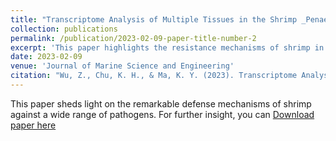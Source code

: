 ```yaml
---
title: "Transcriptome Analysis of Multiple Tissues in the Shrimp _Penaeus vannamei_ Reveals the Typical Physiological Response to Three Pathogens"
collection: publications
permalink: /publication/2023-02-09-paper-title-number-2
excerpt: 'This paper highlights the resistance mechanisms of shrimp in response to a diverse array of pathogens.'
date: 2023-02-09
venue: 'Journal of Marine Science and Engineering'
citation: "Wu, Z., Chu, K. H., & Ma, K. Y. (2023). Transcriptome Analysis of Multiple Tissues in the Shrimp _Penaeus vannamei_ Reveals the Typical Physiological Response to Three Pathogens. Journal of Marine Science and Engineering, 11(2), 389."
---
```

This paper sheds light on the remarkable defense mechanisms of shrimp against a wide range of pathogens. For further insight, you can [Download paper here](https://ziweiwuzw.github.io/Personal-Homepage/files/paper2.pdf)
